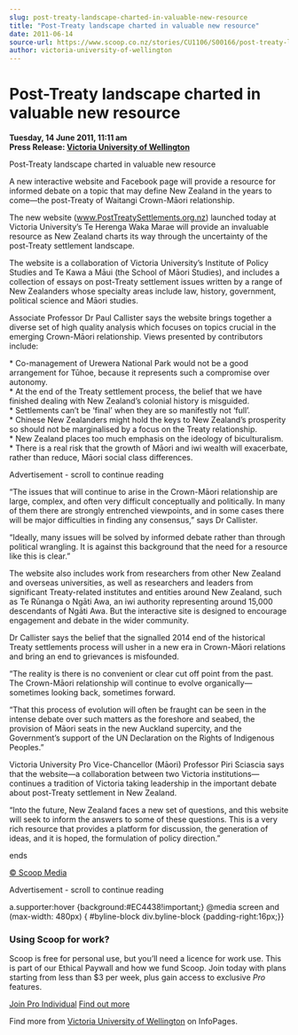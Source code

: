 ```yaml
---
slug: post-treaty-landscape-charted-in-valuable-new-resource
title: "Post-Treaty landscape charted in valuable new resource"
date: 2011-06-14
source-url: https://www.scoop.co.nz/stories/CU1106/S00166/post-treaty-landscape-charted-in-valuable-new-resource.htm
author: victoria-university-of-wellington
---
```

Post-Treaty landscape charted in valuable new resource
======================================================

**Tuesday, 14 June 2011, 11:11 am**  
**Press Release: [Victoria University of Wellington](https://info.scoop.co.nz/Victoria_University_of_Wellington)**

  
Post-Treaty landscape charted in valuable new resource

A new interactive website and Facebook page will provide a resource for informed debate on a topic that may define New Zealand in the years to come—the post-Treaty of Waitangi Crown-Māori relationship.

The new website (www.PostTreatySettlements.org.nz) launched today at Victoria University’s Te Herenga Waka Marae will provide an invaluable resource as New Zealand charts its way through the uncertainty of the post-Treaty settlement landscape.

The website is a collaboration of Victoria University’s Institute of Policy Studies and Te Kawa a Māui (the School of Māori Studies), and includes a collection of essays on post-Treaty settlement issues written by a range of New Zealanders whose specialty areas include law, history, government, political science and Māori studies.

Associate Professor Dr Paul Callister says the website brings together a diverse set of high quality analysis which focuses on topics crucial in the emerging Crown-Māori relationship. Views presented by contributors include:

  
\* Co-management of Urewera National Park would not be a good arrangement for Tūhoe, because it represents such a compromise over autonomy.  
\* At the end of the Treaty settlement process, the belief that we have finished dealing with New Zealand’s colonial history is misguided.  
\* Settlements can’t be ‘final’ when they are so manifestly not ‘full’.  
\* Chinese New Zealanders might hold the keys to New Zealand’s prosperity so should not be marginalised by a focus on the Treaty relationship.  
\* New Zealand places too much emphasis on the ideology of biculturalism.  
\* There is a real risk that the growth of Māori and iwi wealth will exacerbate, rather than reduce, Māori social class differences.

Advertisement - scroll to continue reading





“The issues that will continue to arise in the Crown-Māori relationship are large, complex, and often very difficult conceptually and politically. In many of them there are strongly entrenched viewpoints, and in some cases there will be major difficulties in finding any consensus,” says Dr Callister.

“Ideally, many issues will be solved by informed debate rather than through political wrangling. It is against this background that the need for a resource like this is clear.”

The website also includes work from researchers from other New Zealand and overseas universities, as well as researchers and leaders from significant Treaty-related institutes and entities around New Zealand, such as Te Rūnanga o Ngāti Awa, an iwi authority representing around 15,000 descendants of Ngāti Awa. But the interactive site is designed to encourage engagement and debate in the wider community.

Dr Callister says the belief that the signalled 2014 end of the historical Treaty settlements process will usher in a new era in Crown-Māori relations and bring an end to grievances is misfounded.

“The reality is there is no convenient or clear cut off point from the past. The Crown-Māori relationship will continue to evolve organically—sometimes looking back, sometimes forward.

“That this process of evolution will often be fraught can be seen in the intense debate over such matters as the foreshore and seabed, the provision of Māori seats in the new Auckland supercity, and the Government’s support of the UN Declaration on the Rights of Indigenous Peoples.”

Victoria University Pro Vice-Chancellor (Māori) Professor Piri Sciascia says that the website—a collaboration between two Victoria institutions—continues a tradition of Victoria taking leadership in the important debate about post-Treaty settlement in New Zealand.

“Into the future, New Zealand faces a new set of questions, and this website will seek to inform the answers to some of these questions. This is a very rich resource that provides a platform for discussion, the generation of ideas, and it is hoped, the formulation of policy direction.”

ends

[© Scoop Media](http://www.scoop.co.nz/about/terms.html)  

Advertisement - scroll to continue reading



a.supporter:hover {background:#EC4438!important;} @media screen and (max-width: 480px) { #byline-block div.byline-block {padding-right:16px;}}

### Using Scoop for work?

Scoop is free for personal use, but you’ll need a licence for work use. This is part of our Ethical Paywall and how we fund Scoop. Join today with plans starting from less than $3 per week, plus gain access to exclusive _Pro_ features.  
  
[Join Pro Individual](https://pro.scoop.co.nz/Individual/?from=ProIn24) [Find out more](https://pro.scoop.co.nz/using-scoop-for-work/?from=ProIn24)

Find more from [Victoria University of Wellington](https://info.scoop.co.nz/Victoria_University_of_Wellington) on InfoPages.